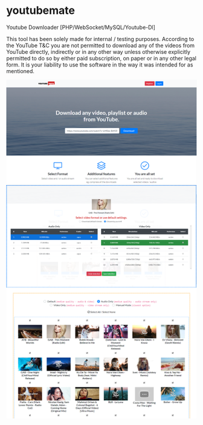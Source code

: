 # youtubemate
Youtube Downloader [PHP/WebSocket/MySQL/Youtube-Dl]

This tool has been solely made for internal / testing purposes. According to the YouTube T&C you are not permitted to download any of the videos from YouTube directly, indirectly or in any other way unless otherwise explicitly permitted to do so by either paid subscription, on paper or in any other legal form. It is your liability to use the software in the way it was intended for as mentioned.

<img src='https://github.com/marekhadas1989/youtubemate/blob/master/youtubemate2.png'>
<img src='https://github.com/marekhadas1989/youtubemate/blob/master/youtubemate.1.png'>
<img src='https://github.com/marekhadas1989/youtubemate/blob/master/youtubemate3.png'>
